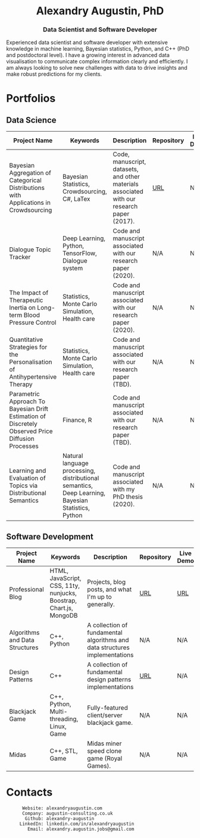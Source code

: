 <h1 align="center">Alexandry Augustin, PhD</h1>
<h3 align="center">Data Scientist and Software Developer</h3>

Experienced data scientist and software developer with extensive knowledge in machine learning, Bayesian statistics, Python, and C++ (PhD and postdoctoral level). I have a growing interest in advanced data visualisation to communicate complex information clearly and efficiently. I am always looking to solve new challenges with data to drive insights and make robust predictions for my clients.

# Portfolios

## Data Science

| Project Name                                                 | Keywords                                                     | Description                                                  | Repository                                                   | Live Demo |
| ------------------------------------------------------------ | ------------------------------------------------------------ | ------------------------------------------------------------ | ------------------------------------------------------------ | --------- |
| Bayesian Aggregation of Categorical Distributions with Applications in Crowdsourcing | Bayesian Statistics, Crowdsourcing, C#, LaTex                | Code, manuscript, datasets, and other materials associated with our research paper (2017). | <a href="https://github.com/alexandry-augustin/mbcc">URL</a> | N/A       |
| Dialogue Topic Tracker                                       | Deep Learning, Python, TensorFlow, Dialogue system           | Code and manuscript associated with our research paper (2020). | N/A                                                          | N/A       |
| The Impact of Therapeutic Inertia on Long-term Blood Pressure Control | Statistics, Monte Carlo Simulation, Health care              | Code and manuscript associated with our research paper (2020). | N/A                                                          | N/A       |
| Quantitative Strategies for the Personalisation of Antihypertensive Therapy | Statistics, Monte Carlo Simulation, Health care              | Code and manuscript associated with our research paper (TBD). | N/A                                                          | N/A       |
| Parametric Approach To Bayesian Drift Estimation of Discretely Observed Price Diffusion Processes | Finance, R                                                   | Code and manuscript associated with our research paper (TBD). | N/A                                                          | N/A       |
| Learning and Evaluation of Topics via Distributional Semantics | Natural language processing, distributional semantics, Deep Learning, Bayesian Statistics, Python | Code and manuscript associated with my PhD thesis (2020).    | N/A                                                          | N/A       |

## Software Development

| Project Name                   | Keywords                                                     | Description                                                  | Repository                                                   | Live Demo                                        |
| ------------------------------ | ------------------------------------------------------------ | ------------------------------------------------------------ | ------------------------------------------------------------ | ------------------------------------------------ |
| Professional Blog              | HTML, JavaScript, CSS, 11ty, nunjucks, Boostrap, Chart.js, MongoDB | Projects, blog posts, and what I'm up to generally.          | <a href="https://github.com/alexandry-augustin/professional-blog-public">URL</a> | <a href="https://alexandryaugustin.com/">URL</a> |
| Algorithms and Data Structures | C++, Python                                                  | A collection of fundamental algorithms and data structures implementations | N/A                                                          | N/A                                              |
| Design Patterns                | C++                                                          | A collection of fundamental design patterns implementations  | <a href="https://github.com/alexandry-augustin/design_patterns">URL</a> | N/A                                              |
| Blackjack Game                 | C++, Python, Multi-threading, Linux, Game                    | Fully-featured client/server blackjack game.                 | N/A                                                          | N/A                                              |
| Midas                          | C++, STL, Game                                               | Midas miner speed clone game (Royal Games).                  | N/A                                                          | N/A                                              |

# Contacts

```
      Website: alexandryaugustin.com
      Company: augustin-consulting.co.uk
       Github: alexandry-augustin
     LinkedIn: linkedin.com/in/alexandryaugustin
        Email: alexandry.augustin.jobs@gmail.com
```
